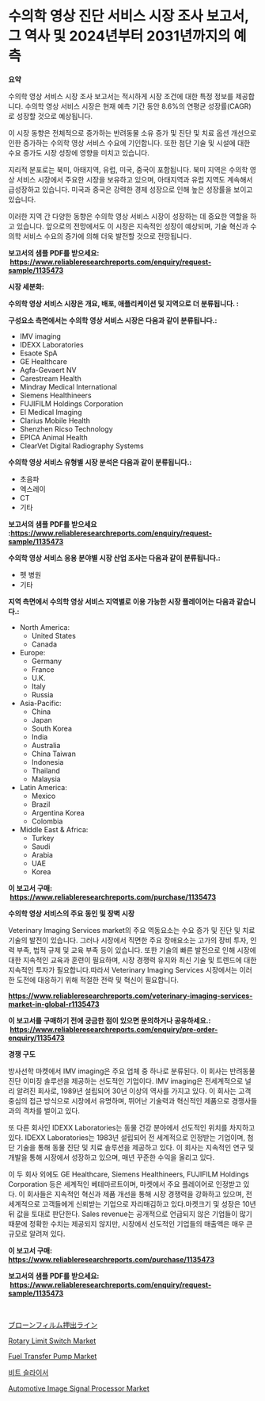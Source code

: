 <p><h1>수의학 영상 진단 서비스 시장 조사 보고서, 그 역사 및 2024년부터 2031년까지의 예측</h1></p><p><strong>요약</strong></p>
<p><p>수의학 영상 서비스 시장 조사 보고서는 적시하게 시장 조건에 대한 특정 정보를 제공합니다. 수의학 영상 서비스 시장은 현재 예측 기간 동안 8.6%의 연평균 성장률(CAGR)로 성장할 것으로 예상됩니다.</p><p>이 시장 동향은 전체적으로 증가하는 반려동물 소유 증가 및 진단 및 치료 옵션 개선으로 인한 증가하는 수의학 영상 서비스 수요에 기인합니다. 또한 첨단 기술 및 시설에 대한 수요 증가도 시장 성장에 영향을 미치고 있습니다.</p><p>지리적 분포로는 북미, 아태지역, 유럽, 미국, 중국이 포함됩니다. 북미 지역은 수의학 영상 서비스 시장에서 주요한 시장을 보유하고 있으며, 아태지역과 유럽 지역도 계속해서 급성장하고 있습니다. 미국과 중국은 강력한 경제 성장으로 인해 높은 성장률을 보이고 있습니다.</p><p>이러한 지역 간 다양한 동향은 수의학 영상 서비스 시장이 성장하는 데 중요한 역할을 하고 있습니다. 앞으로의 전망에서도 이 시장은 지속적인 성장이 예상되며, 기술 혁신과 수의학 서비스 수요의 증가에 의해 더욱 발전할 것으로 전망됩니다.</p></p>
<p><strong>보고서의 샘플 PDF를 받으세요: &nbsp;<a href="https://www.reliableresearchreports.com/enquiry/request-sample/1135473">https://www.reliableresearchreports.com/enquiry/request-sample/1135473</a></strong></p>
<p><strong>시장 세분화:</strong></p>
<p><strong> 수의학 영상 서비스 시장은 개요, 배포, 애플리케이션 및 지역으로 더 분류됩니다. :</strong></p>
<p><strong>구성요소 측면에서는 수의학 영상 서비스 시장은 다음과 같이 분류됩니다.:</strong></p>
<p><ul><li>IMV imaging</li><li>IDEXX Laboratories</li><li>Esaote SpA</li><li>GE Healthcare</li><li>Agfa-Gevaert NV</li><li>Carestream Health</li><li>Mindray Medical International</li><li>Siemens Healthineers</li><li>FUJIFILM Holdings Corporation</li><li>EI Medical Imaging</li><li>Clarius Mobile Health</li><li>Shenzhen Ricso Technology</li><li>EPICA Animal Health</li><li>ClearVet Digital Radiography Systems</li></ul></p>
<p><strong> 수의학 영상 서비스 유형별 시장 분석은 다음과 같이 분류됩니다.:</strong></p>
<p><ul><li>초음파</li><li>엑스레이</li><li>CT</li><li>기타</li></ul></p>
<p><strong>보고서의 샘플 PDF를 받으세요 :<a href="https://www.reliableresearchreports.com/enquiry/request-sample/1135473">https://www.reliableresearchreports.com/enquiry/request-sample/1135473</a></strong></p>
<p><strong> 수의학 영상 서비스 응용 분야별 시장 산업 조사는 다음과 같이 분류됩니다.:</strong></p>
<p><ul><li>펫 병원</li><li>기타</li></ul></p>
<p><strong>지역 측면에서 수의학 영상 서비스 지역별로 이용 가능한 시장 플레이어는 다음과 같습니다.:</strong></p>
<p><ul>
    <li>
        North America:
        <ul>
            <li>United States</li>
            <li>Canada</li>
        </ul>
    </li>
    <li>
        Europe:
        <ul>
            <li>Germany</li>
            <li>France</li>
            <li>U.K.</li>
            <li>Italy</li>
            <li>Russia</li>
        </ul>
    </li>
    <li>
        Asia-Pacific:
        <ul>
            <li>China</li>
            <li>Japan</li>
            <li>South Korea</li>
            <li>India</li>
            <li>Australia</li>
            <li>China Taiwan</li>
            <li>Indonesia</li>
            <li>Thailand</li>
            <li>Malaysia</li>
        </ul>
    </li>
    <li>
        Latin America:
        <ul>
            <li>Mexico</li>
            <li>Brazil</li>
            <li>Argentina Korea</li>
            <li>Colombia</li>
        </ul>
    </li>
    <li>
        Middle East & Africa:
        <ul>
            <li>Turkey</li>
            <li>Saudi</li>
            <li>Arabia</li>
            <li>UAE</li>
            <li>Korea</li>
        </ul>
    </li>
    </ul></p>
<p><strong>이 보고서 구매: &nbsp;<a href="https://www.reliableresearchreports.com/purchase/1135473">https://www.reliableresearchreports.com/purchase/1135473</a></strong></p>
<p><strong>수의학 영상 서비스의 주요 동인 및 장벽 시장</strong></p>
<p><p>Veterinary Imaging Services market의 주요 역동요소는 수요 증가 및 진단 및 치료 기술의 발전이 있습니다. 그러나 시장에서 직면한 주요 장애요소는 고가의 장비 투자, 인력 부족, 법적 규제 및 교육 부족 등이 있습니다. 또한 기술의 빠른 발전으로 인해 시장에 대한 지속적인 교육과 훈련이 필요하며, 시장 경쟁력 유지와 최신 기술 및 트렌드에 대한 지속적인 투자가 필요합니다.따라서 Veterinary Imaging Services 시장에서는 이러한 도전에 대응하기 위해 적절한 전략 및 혁신이 필요합니다.</p></p>
<p><strong><a href="https://www.reliableresearchreports.com/veterinary-imaging-services-market-in-global-r1135473">https://www.reliableresearchreports.com/veterinary-imaging-services-market-in-global-r1135473</a></strong></p>
<p><strong>이 보고서를 구매하기 전에 궁금한 점이 있으면 문의하거나 공유하세요.: &nbsp;<a href="https://www.reliableresearchreports.com/enquiry/pre-order-enquiry/1135473">https://www.reliableresearchreports.com/enquiry/pre-order-enquiry/1135473</a></strong></p>
<p><strong>경쟁 구도</strong></p>
<p><p>방사선학 마켓에서 IMV imaging은 주요 업체 중 하나로 분류된다. 이 회사는 반려동물 진단 이미징 솔루션을 제공하는 선도적인 기업이다. IMV imaging은 전세계적으로 널리 알려진 회사로, 1989년 설립되어 30년 이상의 역사를 가지고 있다. 이 회사는 고객 중심의 접근 방식으로 시장에서 유명하며, 뛰어난 기술력과 혁신적인 제품으로 경쟁사들과의 격차를 벌이고 있다.</p><p>또 다른 회사인 IDEXX Laboratories는 동물 건강 분야에서 선도적인 위치를 차지하고 있다. IDEXX Laboratories는 1983년 설립되어 전 세계적으로 인정받는 기업이며, 첨단 기술을 통해 동물 진단 및 치료 솔루션을 제공하고 있다. 이 회사는 지속적인 연구 및 개발을 통해 시장에서 성장하고 있으며, 매년 꾸준한 수익을 올리고 있다.</p><p>이 두 회사 외에도 GE Healthcare, Siemens Healthineers, FUJIFILM Holdings Corporation 등은 세계적인 베테마르트이며, 마켓에서 주요 플레이어로 인정받고 있다. 이 회사들은 지속적인 혁신과 제품 개선을 통해 시장 경쟁력을 강화하고 있으며, 전 세계적으로 고객들에게 신뢰받는 기업으로 자리매김하고 있다.마켓크기 및 성장은 10년 뒤 값을 토대로 판단한다. Sales revenue는 공개적으로 언급되지 않은 기업들이 많기 때문에 정확한 수치는 제공되지 않지만, 시장에서 선도적인 기업들의 매출액은 매우 큰 규모로 알려져 있다.</p></p>
<p><strong>이 보고서 구매: &nbsp; <a href="https://www.reliableresearchreports.com/purchase/1135473">https://www.reliableresearchreports.com/purchase/1135473</a></strong></p>
<p><strong>보고서의 샘플 PDF를 받으세요: &nbsp;<a href="https://www.reliableresearchreports.com/enquiry/request-sample/1135473">https://www.reliableresearchreports.com/enquiry/request-sample/1135473</a></strong><strong></strong></p>
<p>&nbsp;</p>
<p><p><a href="https://github.com/lrlmopnhwd79300/Market-Research-Report-List-1/blob/main/174483329030.md">ブローンフィルム押出ライン</a></p><p><a href="https://github.com/abdelrhmankishk22/Market-Research-Report-List-4/blob/main/rotary-limit-switch-market.md">Rotary Limit Switch Market</a></p><p><a href="https://github.com/joannagoyvaerts/Market-Research-Report-List-2/blob/main/fuel-transfer-pump-market.md">Fuel Transfer Pump Market</a></p><p><a href="https://github.com/GabrielBlanda5656/Market-Research-Report-List-1/blob/main/309551226706.md">비트 슬라이서</a></p><p><a href="https://www.linkedin.com/pulse/automotive-image-signal-processor-market-size-global-industry-j0cge?trackingId=cbdHGlVvYwEAxEvk1dSwcg%3D%3D">Automotive Image Signal Processor Market</a></p></p>